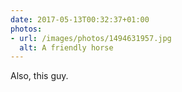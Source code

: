 ```yaml
---
date: 2017-05-13T00:32:37+01:00
photos:
- url: /images/photos/1494631957.jpg
  alt: A friendly horse
---
```

Also, this guy.
